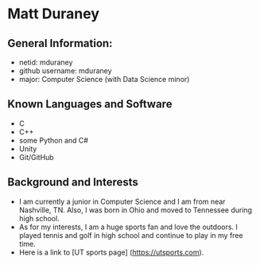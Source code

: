 # Matt Duraney

## General Information:

- netid: mduraney
- github username: mduraney
- major: Computer Science (with Data Science minor)

## Known Languages and Software

- C
- C++
- some Python and C#
- Unity
- Git/GitHub

## Background and Interests

- I am currently a junior in Computer Science and I am from near Nashville, TN. Also, I was born in Ohio and moved to Tennessee during high school.
- As for my interests, I am a huge sports fan and love the outdoors. I played tennis and golf in high school and continue to play in my free time.
- Here is a link to [UT sports page] (https://utsports.com).